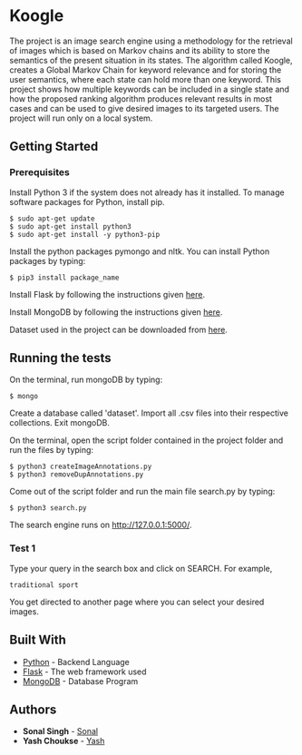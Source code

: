 # Koogle

The project is an image search engine using a methodology for the retrieval of images which is based on Markov chains and its ability to store the semantics of the present situation in its states. The algorithm called Koogle, creates a Global Markov Chain for keyword relevance and for storing the user semantics, where each state can hold more than one keyword. This project shows how multiple keywords can be included in a single state and how the proposed ranking algorithm produces relevant results in most cases and can be used to give desired images to its targeted users.
The project will run only on a local system.

## Getting Started

### Prerequisites

Install Python 3 if the system does not already has it installed. To manage software packages for Python, install pip.

```
$ sudo apt-get update
$ sudo apt-get install python3
$ sudo apt-get install -y python3-pip
```

Install the python packages pymongo and nltk. You can install Python packages by typing:

```
$ pip3 install package_name
```

Install Flask by following the instructions given [here](http://flask.pocoo.org/docs/0.12/installation/).

Install MongoDB by following the instructions given [here](https://docs.mongodb.com/v3.0/tutorial/install-mongodb-on-ubuntu/).

Dataset used in the project can be downloaded from [here](https://github.com/openimages/dataset).

## Running the tests

On the terminal, run mongoDB by typing:

```
$ mongo
```

Create a database called 'dataset'. Import all .csv files into their respective collections. Exit mongoDB.

On the terminal, open the script folder contained in the project folder and run the files by typing:

```
$ python3 createImageAnnotations.py
$ python3 removeDupAnnotations.py
```

Come out of the script folder and run the main file search.py by typing:

```
$ python3 search.py
```

The search engine runs on http://127.0.0.1:5000/.

### Test 1

Type your query in the search box and click on SEARCH. For example,

```
traditional sport
```
You get directed to another page where you can select your desired images.

## Built With

* [Python](https://www.python.org/about/gettingstarted/) - Backend Language
* [Flask](http://flask.pocoo.org/) - The web framework used
* [MongoDB](https://docs.mongodb.com/) - Database Program

## Authors

* **Sonal Singh** - [Sonal](https://github.com/sonal2694)
* **Yash Choukse** - [Yash](https://github.com/yash1195)
